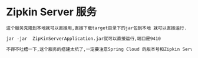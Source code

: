 # Zipkin Server 服务

```txt
这个服务克隆到本地就可以直接用,直接下载target目录下的jar包到本地 就可以直接运行.

jar -jar  ZipKinServerApplication.jar就可以直接运行,端口是9410

不得不吐槽一下,这个服务的搭建太坑了,一定要注意Spring Cloud 的版本号和Zipkin Server版本的匹配.

```

